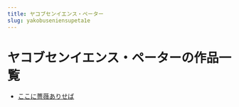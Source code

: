 ```yaml
---
title: ヤコブセンイエンス・ペーター
slug: yakobuseniensupeta1e
---
```


# ヤコブセンイエンス・ペーターの作品一覧

- [ここに薔薇ありせば](kokoniqiangweiariseba71)
